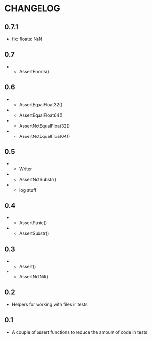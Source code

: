 # CHANGELOG

## 0.7.1

* fix: floats: NaN

## 0.7

* + AssertErrorIs()

## 0.6

* + AssertEqualFloat32()
* + AssertEqualFloat64()
* + AssertNotEqualFloat32()
* + AssertNotEqualFloat64()

## 0.5

* + Writer
* + AssertNotSubstr()
* - log stuff

## 0.4

* + AssertPanic()
* + AssertSubstr()

## 0.3

* + Assert()
* + AssertNotNil()

## 0.2

* Helpers for working with files in tests

## 0.1

* A couple of assert functions to reduce the amount of code in tests
